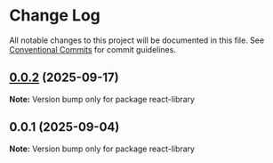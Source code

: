 # Change Log

All notable changes to this project will be documented in this file.
See [Conventional Commits](https://conventionalcommits.org) for commit guidelines.

## [0.0.2](https://github.com/ajkirwan1/icare-mono-repo/compare/react-library@0.0.1...react-library@0.0.2) (2025-09-17)

**Note:** Version bump only for package react-library

## 0.0.1 (2025-09-04)

**Note:** Version bump only for package react-library
